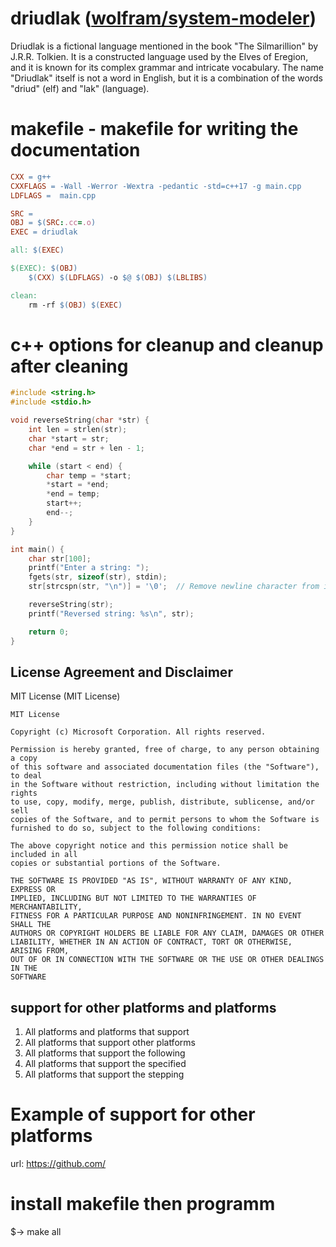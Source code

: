 # driudlak ([wolfram/system-modeler](https://www.wolfram.com/system-modeler/))

Driudlak is a fictional language mentioned in the book "The Silmarillion" by J.R.R. Tolkien. It is a constructed language used by the Elves of Eregion, and it is known for its complex grammar and intricate vocabulary. The name "Driudlak" itself is not a word in English, but it is a combination of the words "driud" (elf) and "lak" (language).

# makefile - makefile for writing the documentation
```makefile
CXX = g++
CXXFLAGS = -Wall -Werror -Wextra -pedantic -std=c++17 -g main.cpp
LDFLAGS =  main.cpp

SRC = 
OBJ = $(SRC:.cc=.o)
EXEC = driudlak

all: $(EXEC)

$(EXEC): $(OBJ)
	$(CXX) $(LDFLAGS) -o $@ $(OBJ) $(LBLIBS)

clean:
	rm -rf $(OBJ) $(EXEC)
```

# c++ options for cleanup and cleanup after cleaning
```c++
#include <string.h>
#include <stdio.h>

void reverseString(char *str) {
    int len = strlen(str);
    char *start = str;
    char *end = str + len - 1;

    while (start < end) {
        char temp = *start;
        *start = *end;
        *end = temp;
        start++;
        end--;
    }
}

int main() {
    char str[100];
    printf("Enter a string: ");
    fgets(str, sizeof(str), stdin);
    str[strcspn(str, "\n")] = '\0';  // Remove newline character from input

    reverseString(str);
    printf("Reversed string: %s\n", str);

    return 0;
}
```
## License Agreement and Disclaimer
MIT License (MIT License)

    MIT License

    Copyright (c) Microsoft Corporation. All rights reserved.

    Permission is hereby granted, free of charge, to any person obtaining a copy
    of this software and associated documentation files (the "Software"), to deal
    in the Software without restriction, including without limitation the rights
    to use, copy, modify, merge, publish, distribute, sublicense, and/or sell
    copies of the Software, and to permit persons to whom the Software is
    furnished to do so, subject to the following conditions:

    The above copyright notice and this permission notice shall be included in all
    copies or substantial portions of the Software.

    THE SOFTWARE IS PROVIDED "AS IS", WITHOUT WARRANTY OF ANY KIND, EXPRESS OR
    IMPLIED, INCLUDING BUT NOT LIMITED TO THE WARRANTIES OF MERCHANTABILITY,
    FITNESS FOR A PARTICULAR PURPOSE AND NONINFRINGEMENT. IN NO EVENT SHALL THE
    AUTHORS OR COPYRIGHT HOLDERS BE LIABLE FOR ANY CLAIM, DAMAGES OR OTHER
    LIABILITY, WHETHER IN AN ACTION OF CONTRACT, TORT OR OTHERWISE, ARISING FROM,
    OUT OF OR IN CONNECTION WITH THE SOFTWARE OR THE USE OR OTHER DEALINGS IN THE
    SOFTWARE

## support for other platforms and platforms

1) All platforms and platforms that support
2) All platforms that support other platforms
3) All platforms that support the following
4) All platforms that support the specified
5) All platforms that support the stepping

# Example of support for other platforms

url: https://github.com/

# install makefile then programm
$-> make all




